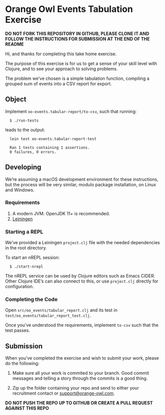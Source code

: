 # Orange Owl Events Tabulation Exercise

**DO NOT FORK THIS REPOSITORY IN GITHUB, PLEASE CLONE IT AND FOLLOW THE
INSTRUCTIONS FOR SUBMISSION AT THE END OF THE README**

Hi, and thanks for completing this take home exercise.

The purpose of this exercise is for us to get a sense of your skill level with
Clojure, and to see your approach to solving problems.

The problem we’ve chosen is a simple tabulation function, compiling a grouped
sum of events into a CSV report for export.

## Object

Implement `oo-events.tabular-report/to-csv`, such that running:

      $ ./run-tests

leads to the output:

      lein test oo-events.tabular-report-test

      Ran 1 tests containing 1 assertions.
      0 failures, 0 errors.

## Developing

We’re assuming a macOS development environment for these instructions, but the
process will be very similar, modulo package installation, on Linux and Windows.

### Requirements

1. A modern JVM. OpenJDK 11+ is recommended.
2. [Leiningen](https://leiningen.org)

### Starting a REPL

We’ve provided a Leiningen `project.clj` file with the needed dependencies in
the root directory.

To start an nREPL session:

      $ ./start-nrepl

The nREPL service can be used by Clojure editors such as Emacs CIDER. Other
Clojure IDE’s can also connect to this, or use `project.clj` directly for
configuration.

### Completing the Code

Open `src/oo_events/tabular_report.clj` and its test in
`test/oo_events/tabular_report_test.clj`.

Once you’ve understood the requirements, implement `to-csv` such that the test
passes.

## Submission

When you’ve completed the exercise and wish to submit your work, please do the following:

1. Make sure all your work is commited to your branch. Good commit messages and
   telling a story through the commits is a good thing.

2. Zip up the folder containing your repo and send to either your recruitment
   contact or support@orange-owl.com.

**DO NOT PUSH THE REPO UP TO GITHUB OR CREATE A PULL REQUEST AGAINST THIS REPO**
